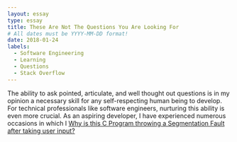 ```yaml
---
layout: essay
type: essay
title: These Are Not The Questions You Are Looking For
# All dates must be YYYY-MM-DD format!
date: 2018-01-24
labels:
  - Software Engineering
  - Learning
  - Questions
  - Stack Overflow
---
```


The ability to ask pointed, articulate, and well thought out questions is in my opinion a necessary skill for any self-respecting human being to develop. For technical professionals like software engineers, nurturing this ability is even more crucial. As an aspiring developer, I have experienced numerous occasions in which I 
<a href="https://stackoverflow.com/questions/48435725/why-is-this-c-program-throwing-a-segmentation-fault-after-taking-user-input">Why is this C Program throwing a Segmentation Fault after taking user input?</a>

